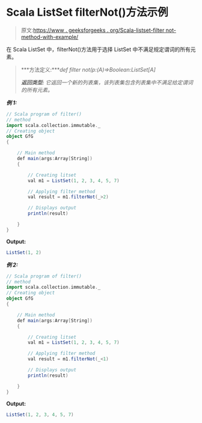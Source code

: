 # Scala ListSet filterNot()方法示例

> 原文:[https://www . geeksforgeeks . org/Scala-listset-filter not-method-with-example/](https://www.geeksforgeeks.org/scala-listset-filternot-method-with-example/)

在 Scala ListSet 中，filterNot()方法用于选择 ListSet 中不满足规定谓词的所有元素。

> ***方法定义:****def filter not(p:(A)=>Boolean:ListSet[A]*
> 
> ***返回类型:*** *它返回一个新的列表集，该列表集包含列表集中不满足给定谓词的所有元素。*

***例 1:***

```scala
// Scala program of filter() 
// method 
import scala.collection.immutable._
// Creating object 
object GfG 
{ 

    // Main method 
    def main(args:Array[String]) 
    { 

        // Creating litset
        val m1 = ListSet(1, 2, 3, 4, 5, 7)

        // Applying filter method 
        val result = m1.filterNot(_>2) 

        // Displays output 
        println(result) 

    } 
} 
```

**Output:**

```scala
ListSet(1, 2)

```

***例 2:***

```scala
// Scala program of filter() 
// method 
import scala.collection.immutable._
// Creating object 
object GfG 
{ 

    // Main method 
    def main(args:Array[String]) 
    { 

        // Creating litset
        val m1 = ListSet(1, 2, 3, 4, 5, 7)

        // Applying filter method 
        val result = m1.filterNot(_<1) 

        // Displays output 
        println(result) 

    } 
} 
```

**Output:**

```scala
ListSet(1, 2, 3, 4, 5, 7)

```